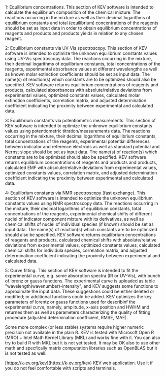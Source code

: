 1: Equilibrium concentrations. This section of KEV software is intended to calculate the equilibrium composition of the chemical mixture. The reactions occurring in the mixture as well as their decimal logarithms of equilibrium constants and total (equilibrium) concentrations of the reagents should be set as input data in order to obtain equilibrium concentrations of reagents and products and products yields in relation to any chosen reagent.

2: Equilibrium constants via UV-Vis spectroscopy. This section of KEV software is intended to optimize the unknown equilibrium constants values using UV-Vis spectroscopy data. The reactions occurring in the mixture, their decimal logarithms of equilibrium constants, total concentrations of the reagents, experimental absorbance values at different wavelengths as well as known molar extinction coefficients should be set as input data. The name(s) of reaction(s) which constants are to be optimized should also be specified. KEV software returns equilibrium concentrations of reagents and products, calculated absorbances with absolute/relative deviations from experimental values, optimized constants values, calculated molar extinction coefficients, correlation matrix, and adjusted determination coefficient indicating the proximity between experimental and calculated data.

3: Equilibrium constants via potentiometric measurements. This section of KEV software is intended to optimize the unknown equilibrium constants values using potentiometric titration/measurements data. The reactions occurring in the mixture, their decimal logarithms of equilibrium constants, total concentrations of the reagents, experimental potential differences between indicator and reference electrods as well as standard potential and Nernst slope should be set as input data. The name(s) of reaction(s) which constants are to be optimized should also be specified. KEV software returns equilibrium concentrations of reagents and products and products, calculated EMF with absolute/relative deviations from experimental values, optimized constants values, correlation matrix, and adjusted determination coefficient indicating the proximity between experimental and calculated data.

4: Equilibrium constants via NMR spectroscopy (fast exchange). This section of KEV software is intended to optimize the unknown equilibrium constants values using NMR spectroscopy data. The reactions occurring in the mixture, their decimal logarithms of equilibrium constants, total concentrations of the reagents, experimental chemical shifts of different nuclei of indicator component mixture with its derivatives, as well as chemical shifts of nuclei of individual species (if known) should be set as input data. The name(s) of reaction(s) which constants are to be optimized should also be specified. KEV software returns equilibrium concentrations of reagents and products, calculated chemical shifts with absolute/relative deviations from experimental values, optimized constants values, calculated chemical shifts for individula species, correlation matrix, and adjusted determination coefficient indicating the proximity between experimental and calculated data.

5: Curve fitting. This section of KEV software is intended to fit the experimental curve, e.g. some absorption spectra (IR or UV-Vis), with bunch of lorenz or gauss functions. The experimental curve is uploaded as table "wavelength(wavenumber)-intensity", and KEV suggests some functions to approximate the input data. These suggestions could be either deleted or modified; or additional functions could be added. KEV optimizes the key parameters of lorentz or gauss functions used for describinf the experimental curve, namely, amplitude, x-axis position and HWHM and returnes them as well as parameters characterizing the quality of fitting procedure (adjusted determination coefficient, RMSE, MAE).    

Some more complex (or less stable) systems require higher numeric precision not available in the plain R. KEV is tested with Microsoft Open R (MRO) + Intel Math Kernel Library (MKL) and works fine with it. You can also try to build R with MKL but it is not yet tested. It may be OK also to use other math and specfically matrix computation libraries such as OpenBLAS but it is not tested as well.

[https://k-ev.org/kev](https://k-ev.org/kev) KEV web application. Use it if you do not feel comfortable with scripts and terminals.
